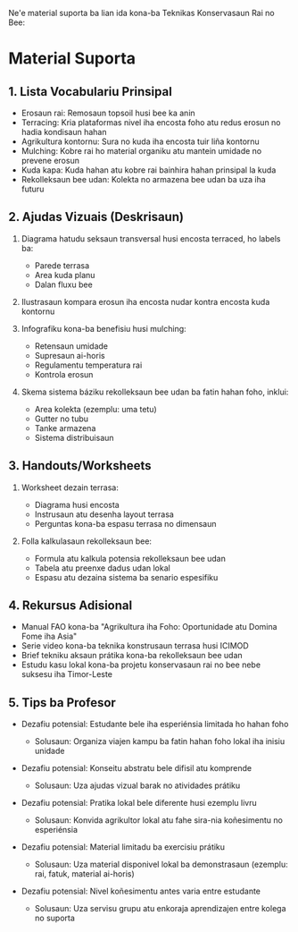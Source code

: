 Ne'e material suporta ba lian ida kona-ba Teknikas Konservasaun Rai no Bee:

# Material Suporta

## 1. Lista Vocabulariu Prinsipal

- Erosaun rai: Remosaun topsoil husi bee ka anin
- Terracing: Kria plataformas nivel iha encosta foho atu redus erosun no hadia kondisaun hahan
- Agrikultura kontornu: Sura no kuda iha encosta tuir liña kontornu
- Mulching: Kobre rai ho material organiku atu mantein umidade no prevene erosun
- Kuda kapa: Kuda hahan atu kobre rai bainhira hahan prinsipal la kuda
- Rekolleksaun bee udan: Kolekta no armazena bee udan ba uza iha futuru

## 2. Ajudas Vizuais (Deskrisaun)

1. Diagrama hatudu seksaun transversal husi encosta terraced, ho labels ba:
   - Parede terrasa
   - Area kuda planu
   - Dalan fluxu bee

2. Ilustrasaun kompara erosun iha encosta nudar kontra encosta kuda kontornu

3. Infografiku kona-ba benefisiu husi mulching:
   - Retensaun umidade
   - Supresaun ai-horis
   - Regulamentu temperatura rai
   - Kontrola erosun

4. Skema sistema báziku rekolleksaun bee udan ba fatin hahan foho, inklui:
   - Area kolekta (ezemplu: uma tetu)
   - Gutter no tubu
   - Tanke armazena
   - Sistema distribuisaun

## 3. Handouts/Worksheets

1. Worksheet dezain terrasa:
   - Diagrama husi encosta
   - Instrusaun atu desenha layout terrasa
   - Perguntas kona-ba espasu terrasa no dimensaun

2. Folla kalkulasaun rekolleksaun bee:
   - Formula atu kalkula potensia rekolleksaun bee udan
   - Tabela atu preenxe dadus udan lokal
   - Espasu atu dezaina sistema ba senario espesifiku

## 4. Rekursus Adisional

- Manual FAO kona-ba "Agrikultura iha Foho: Oportunidade atu Domina Fome iha Asia"
- Serie video kona-ba teknika konstrusaun terrasa husi ICIMOD
- Brief tekniku aksaun prátika kona-ba rekolleksaun bee udan
- Estudu kasu lokal kona-ba projetu konservasaun rai no bee nebe suksesu iha Timor-Leste

## 5. Tips ba Profesor

- Dezafiu potensial: Estudante bele iha esperiénsia limitada ho hahan foho
  - Solusaun: Organiza viajen kampu ba fatin hahan foho lokal iha inisiu unidade

- Dezafiu potensial: Konseitu abstratu bele difisil atu komprende
  - Solusaun: Uza ajudas vizual barak no atividades prátiku

- Dezafiu potensial: Pratika lokal bele diferente husi ezemplu livru
  - Solusaun: Konvida agrikultor lokal atu fahe sira-nia koñesimentu no esperiénsia

- Dezafiu potensial: Material limitadu ba exercisiu prátiku
  - Solusaun: Uza material disponivel lokal ba demonstrasaun (ezemplu: rai, fatuk, material ai-horis)

- Dezafiu potensial: Nivel koñesimentu antes varia entre estudante
  - Solusaun: Uza servisu grupu atu enkoraja aprendizajen entre kolega no suporta